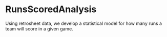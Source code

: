 # RunsScoredAnalysis

Using retrosheet data, we develop a statistical model for how many runs a team will score in a given game.
